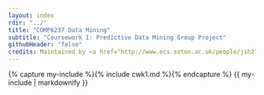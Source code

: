 ```yaml
---
layout: index
rdir: "../"
title: "COMP6237 Data Mining"
subtitle: "Coursework 1: Predictive Data Mining Group Project"
githubHeader: "false"
credits: Maintained by <a href="http://www.ecs.soton.ac.uk/people/jsh2">Dr Jonathon Hare</a>.
---
```


{% capture my-include %}{% include cwk1.md %}{% endcapture %}
{{ my-include | markdownify }}